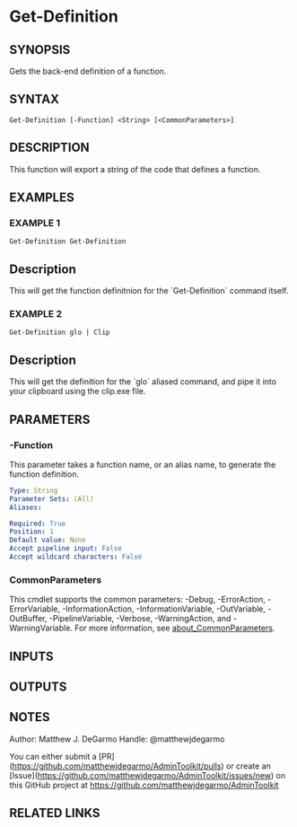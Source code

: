# Get-Definition

## SYNOPSIS
Gets the back-end definition of a function.

## SYNTAX

```
Get-Definition [-Function] <String> [<CommonParameters>]
```

## DESCRIPTION
This function will export a string of the code that defines a function.

## EXAMPLES

### EXAMPLE 1
```
Get-Definition Get-Definition
```

Description
-----------
This will get the function definitnion for the \`Get-Definition\` command itself.

### EXAMPLE 2
```
Get-Definition glo | Clip
```

Description
-----------
This will get the definition for the \`glo\` aliased command, and pipe it into your clipboard using the clip.exe file.

## PARAMETERS

### -Function
This parameter takes a function name, or an alias name, to generate the function definition.

```yaml
Type: String
Parameter Sets: (All)
Aliases:

Required: True
Position: 1
Default value: None
Accept pipeline input: False
Accept wildcard characters: False
```

### CommonParameters
This cmdlet supports the common parameters: -Debug, -ErrorAction, -ErrorVariable, -InformationAction, -InformationVariable, -OutVariable, -OutBuffer, -PipelineVariable, -Verbose, -WarningAction, and -WarningVariable. For more information, see [about_CommonParameters](http://go.microsoft.com/fwlink/?LinkID=113216).

## INPUTS

## OUTPUTS

## NOTES
Author: Matthew J.
DeGarmo
Handle: @matthewjdegarmo

You can either submit a \[PR\](https://github.com/matthewjdegarmo/AdminToolkit/pulls)
    or create an \[Issue\](https://github.com/matthewjdegarmo/AdminToolkit/issues/new)
    on this GitHub project at https://github.com/matthewjdegarmo/AdminToolkit

## RELATED LINKS
